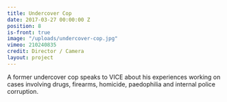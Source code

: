 ```yaml
---
title: Undercover Cop
date: 2017-03-27 00:00:00 Z
position: 8
is-front: true
image: "/uploads/undercover-cop.jpg"
vimeo: 210240835
credit: Director / Camera
layout: project
---
```


A former undercover cop speaks to VICE about his experiences working on cases involving drugs, firearms, homicide, paedophilia and internal police corruption.